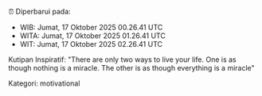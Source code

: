 ⏰ Diperbarui pada:
- WIB: Jumat, 17 Oktober 2025 00.26.41 UTC
- WITA: Jumat, 17 Oktober 2025 01.26.41 UTC
- WIT: Jumat, 17 Oktober 2025 02.26.41 UTC

Kutipan Inspiratif:
"There are only two ways to live your life. One is as though nothing is a miracle. The other is as though everything is a miracle"


Kategori: motivational

